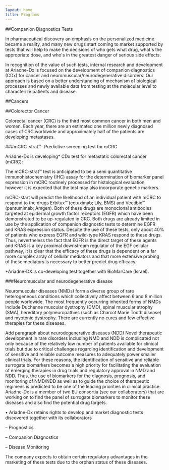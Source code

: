 ```yaml
---
layout: home
title: Programs
---
```


##Companion Diagnostics Tests

In pharmaceutical discovery an emphasis on the personalized medicine became a reality, and many new drugs  start coming to market supported by tests that will help to make the decisions of who gets what drug, what's the appropriate dose, and who's in the greatest danger of serious side effects. 

In recognition of the value of such tests, internal research and development at Ariadne-Dx is focused on the development of companion diagnostics (CDx) for cancer and neuromuscular/neurodegenerative disorders. Our approach is based on a better understanding of mechanism of biological processes and newly available data from testing at the molecular level to characterize patients and disease.

##Cancers

##Colorector Cancer

Colorectal cancer (CRC) is the third most common cancer in both men and women. Each year, there are an estimated one million newly diagnosed cases of CRC worldwide and approximately half of the patients are developing metastases.

###mCRC-strat™- Predictive screening test for mCRC

Ariadne-Dx is developing* CDx test for metastatic colorectal cancer (mCRC): 

The mCRC-strat™ test is anticipated to be a semi quantitative immunohistochemistry (IHC) assay for the determination of biomarker panel expression in mCRC routinely processed for histological evaluation, however it is expected that the test may also incorporate genetic markers.

mCRC-start will predict the likelihood of an individual patient with mCRC to respond to the drugs Erbitux™ (cetuximab; Lily, BMS) and Vectibix™ (pantumimab; Amgen). Both of these drugs are monoclonal antibodies targeted at epidermal growth factor receptors (EGFR) which have been demonstrated to be up-regulated in CRC. Both drugs are already limited in use by the application of companion diagnostic tests to determine EGFR and KRAS expression status. Despite the use of these tests, only about 40% of patients who express EGFR and wild-type KRAS respond to these drugs. Thus, nevertheless the fact that EGFR is the direct target of these agents and KRAS is a key proximal downstream regulator of the EGF cellular pathway, it is clear that the efficacy of these drugs is dependent on a far more complex array of cellular mediators and that more extensive probing of these mediators is necessary to better predict drug efficacy. 

*Ariadne-DX is co-developing test together with BioMarCare (Israel). 

###Neuromuscular and neurodegenerative disease

Neuromuscular diseases (NMDs) form a diverse group of rare heterogeneous conditions which collectively affect between 6 and 8 million people worldwide. The most frequently occurring inherited forms of NMDs include Duchenne muscular dystrophy (DMD), spinal muscular atrophy (SMA), hereditary polyneuropathies (such as Charcot Marie Tooth disease) and myotonic dystrophy. There are currently no cures and few effective therapies for these diseases. 

Add paragraph about neurodegenerative diseases (NDD)
Novel therapeutic development in rare disorders including NMD and NDD is complicated not only because of the relatively low number of patients available for clinical trials but due to critical challenges regarding identification and development of sensitive and reliable outcome measures to adequately power smaller clinical trials. For these reasons, the identification of sensitive and reliable surrogate biomarkers becomes a high priority for facilitating the evaluation of emerging therapies in drug trials and regulatory approval in NMD and NDD. Thus, the use of biomarkers for the diagnosis, prognosis, and monitoring of NMD/NDD as well as to guide the choice of therapeutic regimens is predicted to be one of the leading priorities in clinical practice. 
Ariadne-Dx is a member of two EU consortia (see our collaborators) that are working on to find the panel of surrogate biomarkers to monitor these diseases and also find the potential drug targets. 

•	Ariadne-Dx retains rights to develop and market diagnostic tests discovered together with its collaborators

–	Prognostics

–	Companion Diagnostics

–	Disease Monitoring

The company expects to obtain certain regulatory advantages in the marketing of these tests due to the orphan status of these diseases.
